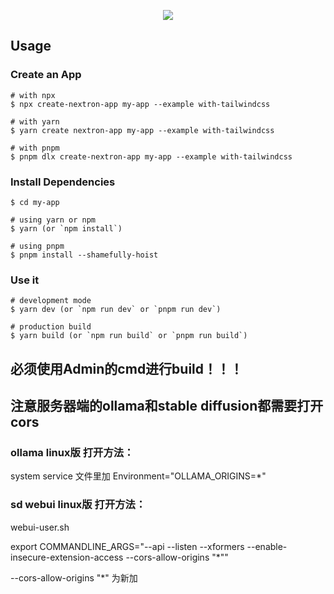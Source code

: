 <p align="center"><img src="https://i.imgur.com/a9QWW0v.png"></p>

## Usage

### Create an App

```
# with npx
$ npx create-nextron-app my-app --example with-tailwindcss

# with yarn
$ yarn create nextron-app my-app --example with-tailwindcss

# with pnpm
$ pnpm dlx create-nextron-app my-app --example with-tailwindcss
```

### Install Dependencies

```
$ cd my-app

# using yarn or npm
$ yarn (or `npm install`)

# using pnpm
$ pnpm install --shamefully-hoist
```

### Use it

```
# development mode
$ yarn dev (or `npm run dev` or `pnpm run dev`)

# production build
$ yarn build (or `npm run build` or `pnpm run build`)
```

## 必须使用Admin的cmd进行build！！！

## 注意服务器端的ollama和stable diffusion都需要打开cors

### ollama linux版 打开方法：
system service 文件里加
Environment="OLLAMA_ORIGINS=*"

### sd webui linux版 打开方法：
webui-user.sh

export COMMANDLINE_ARGS="--api --listen --xformers --enable-insecure-extension-access --cors-allow-origins "*""

--cors-allow-origins "*"     为新加
